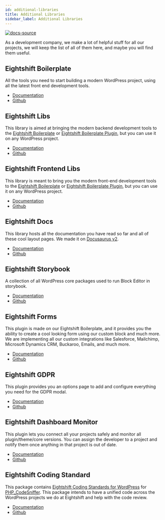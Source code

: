 ```yaml
---
id: additional-libraries
title: Additional Libraries
sidebar_label: Additional Libraries
---
```


[![docs-source](https://img.shields.io/badge/source-eigthshift--frontend--libs-yellow?style=for-the-badge&logo=javascript&labelColor=2a2a2a)](https://github.com/infinum/eightshift-frontend-libs/tree/develop/blocks/init/src/blocks/)

As a development company, we make a lot of helpful stuff for all our projects, we will keep the list of all of them here, and maybe you will find them useful.

## Eightshift Boilerplate 

All the tools you need to start building a modern WordPress project, using all the latest front end development tools.

* [Documentation](/eightshift-docs/docs/welcome)
* [Github](https://github.com/infinum/eightshift-boilerplate)

## Eightshift Libs 

This library is aimed at bringing the modern backend development tools to the [Eightshift Boilerplate](https://github.com/infinum/eightshift-boilerplate) or [Eightshift Boilerplate Plugin](https://github.com/infinum/eightshift-boilerplate-plugin), but you can use it on any WordPress project.

* [Documentation](/eightshift-docs/docs/eightshift-libs)
* [Github](https://github.com/infinum/eightshift-libs)

## Eightshift Frontend Libs 

This library is meant to bring you the modern front-end development tools to the [Eightshift Boilerplate](https://github.com/infinum/eightshift-boilerplate) or [Eightshift Boilerplate Plugin](https://github.com/infinum/eightshift-boilerplate-plugin), but you can use it on any WordPress project.

* [Documentation](/eightshift-docs/docs/eightshift-frontend-libs)
* [Github](https://github.com/infinum/eightshift-frontend-libs)

## Eightshift Docs

This library hosts all the documentation you have read so far and all of these cool layout pages. We made it on [Docusaurus v2](https://v2.docusaurus.io/).

* [Documentation](/eightshift-docs/docs/welcome)
* [Github](https://github.com/infinum/eightshift-docs)

## Eightshift Storybook

A collection of all WordPress core packages used to run Block Editor in storybook.

* [Documentation](/eightshift-docs/docs/basics/blocks-storybook)
* [Github](https://github.com/infinum/eightshift-storybook)

## Eightshift Forms

This plugin is made on our Eightshift Boilerplate, and it provides you the ability to create a cool looking form using our custom block and much more. We are implementing all our custom integrations like Salesforce, Mailchimp, Microsoft Dynamics CRM, Buckaroo, Emails, and much more.

* [Documentation](https://github.com/infinum/eightshift-forms/wiki)
* [Github](https://github.com/infinum/eightshift-forms)

## Eightshift GDPR

This plugin provides you an options page to add and configure everything you need for the GDPR modal.

* [Documentation](https://github.com/infinum/eightshift-gdpr/wiki)
* [Github](https://github.com/infinum/eightshift-gdpr)

## Eightshift Dashboard Monitor

This plugin lets you connect all your projects safely and monitor all plugin/theme/core versions. You can assign the developer to a project and notify them once anything in that project is out of date.

* [Documentation](https://github.com/infinum/eightshift-dashboard-monitor/wiki)
* [Github](https://github.com/infinum/eightshift-dashboard-monitor)

## Eightshift Coding Standard

This package contains [Eightshift Coding Standards for WordPress](https://handbook.infinum.co/books/wordpress) for [PHP_CodeSniffer](https://github.com/squizlabs/PHP_CodeSniffer/). This package intends to have a unified code across the WordPress projects we do at Eightshift and help with the code review.

* [Documentation](https://github.com/infinum/eightshift-coding-standards/wiki)
* [Github](https://github.com/infinum/eightshift-coding-standards)
